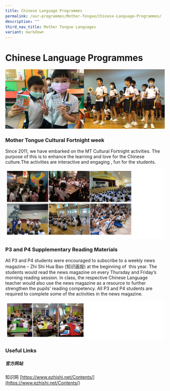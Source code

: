 ```yaml
---
title: Chinese Language Programmes
permalink: /our-programmes/Mother-Tongue/Chinese-Language-Programmes/
description: ""
third_nav_title: Mother Tongue Languages
variant: markdown
---
```

# **Chinese Language Programmes**

![](/images/Info%20Pic/cl.png)

### Mother Tongue Cultural Fortnight week

Since 2011, we have embarked on the MT Cultural Fortnight activities. The purpose of this is to enhance the learning and love for the Chinese culture.The activities are interactive and engaging , fun for the students.

![](/images/CL1.jpg)

### P3 and P4 Supplementary Reading Materials

All P3 and P4 students were encouraged to subscribe to a weekly news magazine – Zhi Shi Hua Bao (知识画报) at the beginning of  this year. The students would read the news magazine on every Thursday and Friday’s morning reading session. In class, the respective Chinese Language teacher would also use the news magazine as a resource to further strengthen the pupils’ reading competency. All P3 and P4 students are required to complete some of the activities in the news magazine.

![](/images/CL2.jpg)

### Useful Links

##### 官方网站

知识网 [https://www.ezhishi.net/Contents/](https://www.ezhishi.net/Contents/)